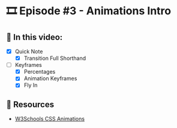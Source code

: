 # 🎞️ Episode #3 - Animations Intro

## 📝 In this video:
- [x] Quick Note
  - [x] Transition Full Shorthand
- [ ] Keyframes
  - [x] Percentages
  - [x] Animation Keyframes
  - [x] Fly In

## 🔗 Resources
- [W3Schools CSS Animations](https://www.w3schools.com/css/css3_animations.asp)

